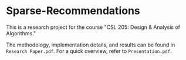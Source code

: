 # Sparse-Recommendations

This is a research project for the course "CSL 205: Design & Analysis of Algorithms."

The methodology, implementation details, and results can be found in `Research Paper.pdf`. For a quick overview, refer to `Presentation.pdf`.
